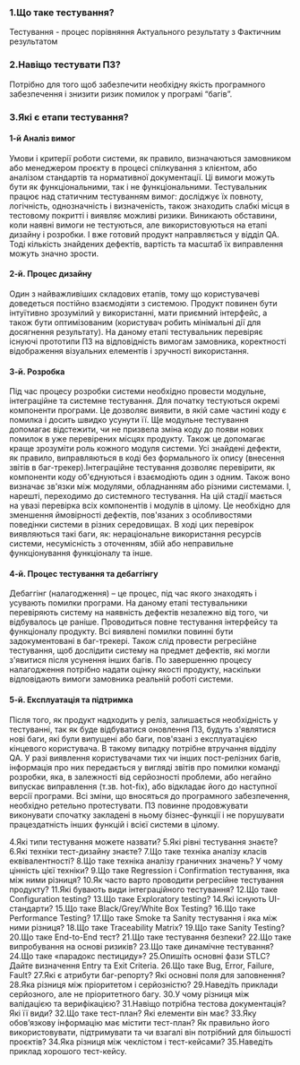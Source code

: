 ### 1.Що таке тестування?

Тестування - процес порівняння Актуального результату з Фактичним результатом

### 2.Навіщо тестувати ПЗ?

Потрібно для того щоб забезпечити необхідну якість програмного забезпечення і знизити ризик помилок у програмі “багів”.

### 3.Які є етапи тестування?

#### 1-й Аналіз вимог 
Умови і критерії роботи системи, як правило, визначаються замовником або менеджером проєкту в процесі спілкування з клієнтом, або аналізом стандартів та нормативної документації. Ці вимоги можуть бути як функціональними, так і не функціональними.
Тестувальник працює над статичним тестуванням вимог: досліджує їх повноту, логічність, однозначність і визначеність, також знаходить слабкі місця в тестовому покритті і виявляє можливі ризики. Виникають обставини, коли наявні вимоги не тестуються, але використовуються на етапі дизайну і розробки. І вже готовий продукт направляється у відділ QA. Тоді кількість знайдених дефектів, вартість та масштаб їх виправлення можуть значно зрости.
 
#### 2-й. Процес дизайну 
Один з найважливіших складових етапів, тому що користувачеві доведеться постійно взаємодіяти з системою. Продукт повинен бути інтуїтивно зрозумілий у використанні, мати приємний інтерфейс, а також бути оптимізованим (користувач робить мінімальні дії для досягнення результату). На даному етапі тестувальник перевіряє існуючі прототипи ПЗ на відповідність вимогам замовника, коректності відображення візуальних елементів і зручності використання.

#### 3-й. Розробка 
Під час процесу розробки системи необхідно провести модульне, інтеграційне та системне тестування. 
Для початку тестуються окремі компоненти програми. Це дозволяє виявити, в якій саме частині коду є помилка і досить швидко усунути її. Ще модульне тестування допомагає відстежити, чи не призвела зміна коду до появи нових помилок в уже перевірених місцях продукту. Також це допомагає краще зрозуміти роль кожного модуля системи. Усі знайдені дефекти, як правило, виправляються в коді без формального їх опису (внесення звітів в баг-трекер).Інтеграційне тестування дозволяє перевірити, як компоненти коду об'єднуються і взаємодіють один з одним. Також воно визначає зв'язки між модулями, обладнанням або різними системами.
І, нарешті, переходимо до системного тестування. На цій стадії мається на увазі перевірка всіх компонентів і модулів в цілому. Це необхідно для зменшення ймовірності дефектів, пов'язаних з особливостями поведінки системи в різних середовищах. В ході цих перевірок виявляються такі баги, як: нераціональне використання ресурсів системи, несумісність з оточенням, збій або неправильне функціонування функціоналу та інше.
 
#### 4-й. Процес тестування та дебаггінгу
Дебаггінг (налагодження) – це процес, під час якого знаходять і усувають помилки програми.
На даному етапі тестувальники перевіряють систему на наявність дефектів незалежно від того, чи відбувалось це раніше. Проводиться повне тестування інтерфейсу та функціоналу продукту. Всі виявлені помилки повинні бути задокументовані в баг-трекері. Також слід провести регресійне тестування, щоб дослідити систему на предмет дефектів, які могли з'явитися після усунення інших багів.
По завершенню процесу налагодження потрібно надати оцінку якості продукту, наскільки відповідають вимоги замовника реальній роботі системи.

#### 5-й. Експлуатація та підтримка
Після того, як продукт надходить у реліз, залишається необхідність у тестуванні, так як буде відбуватися оновлення ПЗ, будуть з'являтися нові баги, які були випущені або баги, пов'язані з експлуатацією кінцевого користувача. В такому випадку потрібне втручання відділу QA.
У разі виявлення користувачами тих чи інших пост-релізних багів, інформація про них передається у вигляді звітів про помилки команді розробки, яка, в залежності від серйозності проблеми, або негайно випускає виправлення (т.зв. hot-fix), або відкладає його до наступної версії програми.
Всі зміни, що вносяться до програмного забезпечення, необхідно ретельно протестувати. ПЗ повинне продовжувати виконувати спочатку закладені в ньому бізнес-функції і не порушувати працездатність інших функцій і всієї системи в цілому.

4.Які типи тестування можете назвати?
5.Які рівні тестування знаєте?
6.Які техніки тест-дизайну знаєте?
7.Що таке техніка аналізу класів еквівалентності?
8.Що таке техніка аналізу граничних значень? У чому цінність цієї техніки?
9.Що таке Regression і Confirmation тестування, яка між ними різниця?
10.Як часто варто проводити регресійне тестування продукту?
11.Які бувають види інтеграційного тестування?
12.Що таке Configuration testing?
13.Що таке Exploratory testing?
14.Які існують UI-стандарти?
15.Що таке Black/Grey/White Box Testing?
16.Що таке Performance Testing?
17.Що таке Smoke та Sanity тестування і яка між ними різниця?
18.Що таке Traceability Matrix?
19.Що таке Sanity Testing?
20.Що таке End-to-End тест?
21.Що таке тестування безпеки?
22.Що таке випробування на основі ризиків?
23.Що таке динамічне тестування?
24.Що таке «парадокс пестициду»?
25.Опишіть основні фази STLC? Дайте визначення Entry та Exit Criteria.
26.Що таке Bug, Error, Failure, Fault?
27.Які є атрибути баг-репорту? Які основні поля для заповнення?
28.Яка різниця між пріоритетом і серйозністю?
29.Наведіть приклади серйозного, але не пріоритетного багу.
30.У чому різниця між валідацією та верифікацією?
31.Навіщо потрібна тестова документація? Які її види?
32.Що таке тест-план? Які елементи він має?
33.Яку обов’язкову інформацію має містити тест-план? Як правильно його використовувати, підтримувати та чи взагалі він потрібний для більшості проєктів?
34.Яка різниця між чеклістом і тест-кейсами?
35.Наведіть приклад хорошого тест-кейсу.
